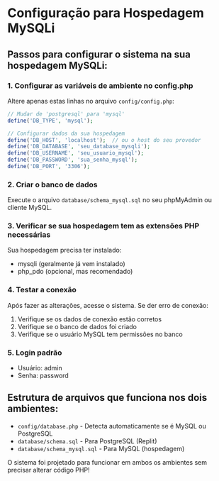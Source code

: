 # Configuração para Hospedagem MySQLi

## Passos para configurar o sistema na sua hospedagem MySQLi:

### 1. Configurar as variáveis de ambiente no config.php

Altere apenas estas linhas no arquivo `config/config.php`:

```php
// Mudar de 'postgresql' para 'mysql'
define('DB_TYPE', 'mysql');

// Configurar dados da sua hospedagem
define('DB_HOST', 'localhost');  // ou o host do seu provedor
define('DB_DATABASE', 'seu_database_mysqli');
define('DB_USERNAME', 'seu_usuario_mysql');
define('DB_PASSWORD', 'sua_senha_mysql');
define('DB_PORT', '3306');
```

### 2. Criar o banco de dados

Execute o arquivo `database/schema_mysql.sql` no seu phpMyAdmin ou cliente MySQL.

### 3. Verificar se sua hospedagem tem as extensões PHP necessárias

Sua hospedagem precisa ter instalado:
- mysqli (geralmente já vem instalado)
- php_pdo (opcional, mas recomendado)

### 4. Testar a conexão

Após fazer as alterações, acesse o sistema. Se der erro de conexão:

1. Verifique se os dados de conexão estão corretos
2. Verifique se o banco de dados foi criado
3. Verifique se o usuário MySQL tem permissões no banco

### 5. Login padrão
- Usuário: admin
- Senha: password

## Estrutura de arquivos que funciona nos dois ambientes:

- `config/database.php` - Detecta automaticamente se é MySQL ou PostgreSQL
- `database/schema.sql` - Para PostgreSQL (Replit)  
- `database/schema_mysql.sql` - Para MySQL (hospedagem)

O sistema foi projetado para funcionar em ambos os ambientes sem precisar alterar código PHP!